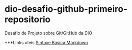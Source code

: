 # dio-desafio-github-primeiro-repositorio
Desafio de Projeto sobre Git/GitHub da DIO

***Links uteis
[Sintaxe Basica Markdown](https://www.markdownguide.org/basic-syntax/)
